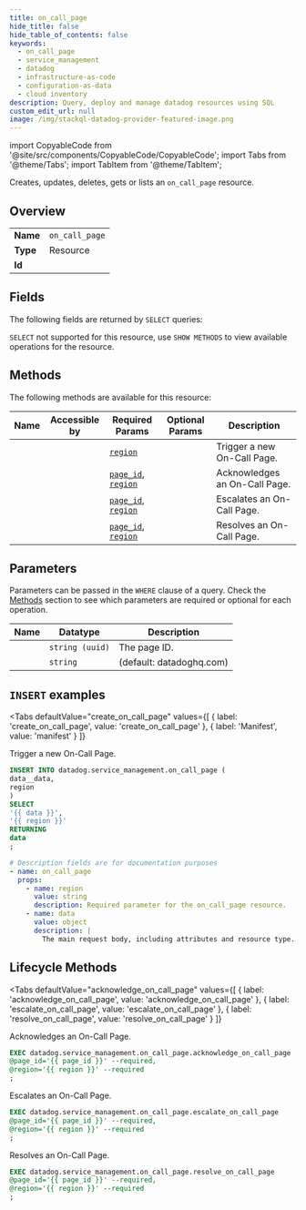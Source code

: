 ```yaml
--- 
title: on_call_page
hide_title: false
hide_table_of_contents: false
keywords:
  - on_call_page
  - service_management
  - datadog
  - infrastructure-as-code
  - configuration-as-data
  - cloud inventory
description: Query, deploy and manage datadog resources using SQL
custom_edit_url: null
image: /img/stackql-datadog-provider-featured-image.png
---
```


import CopyableCode from '@site/src/components/CopyableCode/CopyableCode';
import Tabs from '@theme/Tabs';
import TabItem from '@theme/TabItem';

Creates, updates, deletes, gets or lists an <code>on_call_page</code> resource.

## Overview
<table><tbody>
<tr><td><b>Name</b></td><td><code>on_call_page</code></td></tr>
<tr><td><b>Type</b></td><td>Resource</td></tr>
<tr><td><b>Id</b></td><td><CopyableCode code="datadog.service_management.on_call_page" /></td></tr>
</tbody></table>

## Fields

The following fields are returned by `SELECT` queries:

`SELECT` not supported for this resource, use `SHOW METHODS` to view available operations for the resource.


## Methods

The following methods are available for this resource:

<table>
<thead>
    <tr>
    <th>Name</th>
    <th>Accessible by</th>
    <th>Required Params</th>
    <th>Optional Params</th>
    <th>Description</th>
    </tr>
</thead>
<tbody>
<tr>
    <td><a href="#create_on_call_page"><CopyableCode code="create_on_call_page" /></a></td>
    <td><CopyableCode code="insert" /></td>
    <td><a href="#parameter-region"><code>region</code></a></td>
    <td></td>
    <td>Trigger a new On-Call Page.<br /></td>
</tr>
<tr>
    <td><a href="#acknowledge_on_call_page"><CopyableCode code="acknowledge_on_call_page" /></a></td>
    <td><CopyableCode code="exec" /></td>
    <td><a href="#parameter-page_id"><code>page_id</code></a>, <a href="#parameter-region"><code>region</code></a></td>
    <td></td>
    <td>Acknowledges an On-Call Page.<br /></td>
</tr>
<tr>
    <td><a href="#escalate_on_call_page"><CopyableCode code="escalate_on_call_page" /></a></td>
    <td><CopyableCode code="exec" /></td>
    <td><a href="#parameter-page_id"><code>page_id</code></a>, <a href="#parameter-region"><code>region</code></a></td>
    <td></td>
    <td>Escalates an On-Call Page.<br /></td>
</tr>
<tr>
    <td><a href="#resolve_on_call_page"><CopyableCode code="resolve_on_call_page" /></a></td>
    <td><CopyableCode code="exec" /></td>
    <td><a href="#parameter-page_id"><code>page_id</code></a>, <a href="#parameter-region"><code>region</code></a></td>
    <td></td>
    <td>Resolves an On-Call Page.<br /></td>
</tr>
</tbody>
</table>

## Parameters

Parameters can be passed in the `WHERE` clause of a query. Check the [Methods](#methods) section to see which parameters are required or optional for each operation.

<table>
<thead>
    <tr>
    <th>Name</th>
    <th>Datatype</th>
    <th>Description</th>
    </tr>
</thead>
<tbody>
<tr id="parameter-page_id">
    <td><CopyableCode code="page_id" /></td>
    <td><code>string (uuid)</code></td>
    <td>The page ID.</td>
</tr>
<tr id="parameter-region">
    <td><CopyableCode code="region" /></td>
    <td><code>string</code></td>
    <td>(default: datadoghq.com)</td>
</tr>
</tbody>
</table>

## `INSERT` examples

<Tabs
    defaultValue="create_on_call_page"
    values={[
        { label: 'create_on_call_page', value: 'create_on_call_page' },
        { label: 'Manifest', value: 'manifest' }
    ]}
>
<TabItem value="create_on_call_page">

Trigger a new On-Call Page.<br />

```sql
INSERT INTO datadog.service_management.on_call_page (
data__data,
region
)
SELECT 
'{{ data }}',
'{{ region }}'
RETURNING
data
;
```
</TabItem>
<TabItem value="manifest">

```yaml
# Description fields are for documentation purposes
- name: on_call_page
  props:
    - name: region
      value: string
      description: Required parameter for the on_call_page resource.
    - name: data
      value: object
      description: |
        The main request body, including attributes and resource type.
```
</TabItem>
</Tabs>


## Lifecycle Methods

<Tabs
    defaultValue="acknowledge_on_call_page"
    values={[
        { label: 'acknowledge_on_call_page', value: 'acknowledge_on_call_page' },
        { label: 'escalate_on_call_page', value: 'escalate_on_call_page' },
        { label: 'resolve_on_call_page', value: 'resolve_on_call_page' }
    ]}
>
<TabItem value="acknowledge_on_call_page">

Acknowledges an On-Call Page.<br />

```sql
EXEC datadog.service_management.on_call_page.acknowledge_on_call_page 
@page_id='{{ page_id }}' --required, 
@region='{{ region }}' --required
;
```
</TabItem>
<TabItem value="escalate_on_call_page">

Escalates an On-Call Page.<br />

```sql
EXEC datadog.service_management.on_call_page.escalate_on_call_page 
@page_id='{{ page_id }}' --required, 
@region='{{ region }}' --required
;
```
</TabItem>
<TabItem value="resolve_on_call_page">

Resolves an On-Call Page.<br />

```sql
EXEC datadog.service_management.on_call_page.resolve_on_call_page 
@page_id='{{ page_id }}' --required, 
@region='{{ region }}' --required
;
```
</TabItem>
</Tabs>
